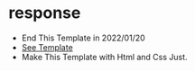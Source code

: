 # response
- End This Template in 2022/01/20
- [See Template](https://tom-website.github.io/coffee/)
- Make This Template with Html and Css Just.
